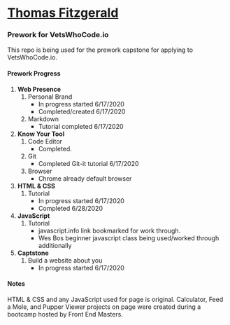 # [Thomas Fitzgerald](https://fitzwebdev.github.io)

### Prework for VetsWhoCode.io
This repo is being used for the prework capstone for applying to VetsWhoCode.io.
#### Prework Progress
1. **Web Presence**
   1. Personal Brand
      + In progress started 6/17/2020
      + Completed/created 6/17/2020
   2. Markdown
      + Tutorial completed 6/17/2020
2. **Know Your Tool**
   1. Code Editor
      + Completed. 
   2. Git
      + Completed Git-it tutorial 6/17/2020
   3. Browser
      + Chrome already default browser
3. **HTML & CSS**
   1. Tutorial
      + In progress started 6/17/2020
      + Completed 6/28/2020
4. **JavaScript**
   1. Tutorial
      + javascript.info link bookmarked for work through.
      + Wes Bos beginner javascript class being used/worked through additionally
5. **Captstone**
   1. Build a website about you
      + In progress started 6/17/2020
#### Notes
HTML & CSS and any JavaScript used for page is original. Calculator, Feed a Mole, and Pupper Viewer projects on page were created during a bootcamp hosted by Front End Masters.